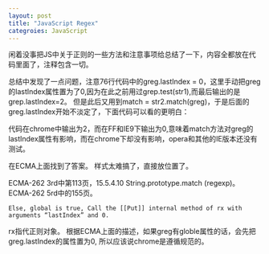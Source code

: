 ```yaml
---
layout: post
title: "JavaScript Regex"
categroies: JavaScript
---
```


闲着没事把JS中关于正则的一些方法和注意事项给总结了一下，内容全都放在代码里面了，注释包含一切。

<script src="https://gist.github.com/1986554.js?file=regex.js">
</script>

总结中发现了一点问题，注意76行代码中的greg.lastIndex = 0，这里手动把greg的lastIndex属性置为了0,因为在此之前用过grep.test(str1),而最后输出的是grep.lastIndex=2。
但是此后又用到match = str2.match(greg)，于是后面的greg.lastIndex开始不淡定了，下面代码可以看的更明白：

<script src="https://gist.github.com/1986559.js?file=reg.js">
</script>

代码在chrome中输出为2，而在FF和IE9下输出为0,意味着match方法对greg的lastIndex属性有影响，而在chrome下却没有影响，opera和其他的IE版本还没有测试。

在ECMA上面找到了答案。 样式太难搞了，直接放位置了。

ECMA-262 3rd中第113页，15.5.4.10 String.prototype.match (regexp)。
ECMA-262 5rd中的155页。

`Else, global is true, Call the [[Put]] internal method of rx with arguments “lastIndex” and 0.`

rx指代正则对象。 根据ECMA上面的描述，如果greg有globle属性的话，会先把greg.lastIndex的属性置为0, 所以应该说chrome是遵循规范的。
